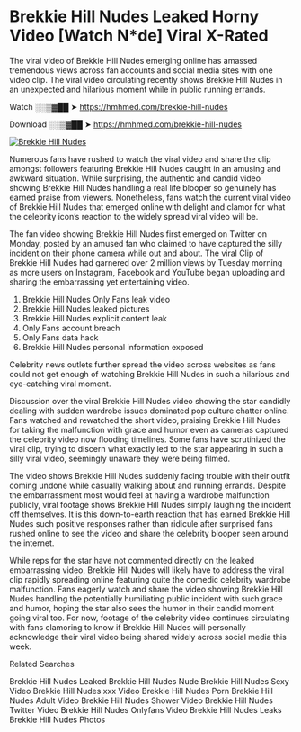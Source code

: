 ﻿# Brekkie Hill Nudes Leaked Horny Video [Watch N*de] Viral X-Rated

The viral video of ﻿Brekkie Hill Nudes emerging online has amassed tremendous views across fan accounts and social media sites with one video clip. The viral video circulating recently shows ﻿Brekkie Hill Nudes in an unexpected and hilarious moment while in public running errands. 

Watch ░░▒▓██ ➤ https://hmhmed.com/brekkie-hill-nudes

Download ░░▒▓██ ➤ https://hmhmed.com/brekkie-hill-nudes

[![Brekkie Hill Nudes](https://i.imgur.com/dJHk4Zq.gif)](https://hmhmed.com/brekkie-hill-nudes)

Numerous fans have rushed to watch the viral video and share the clip amongst followers featuring ﻿Brekkie Hill Nudes caught in an amusing and awkward situation. While surprising, the authentic and candid video showing ﻿Brekkie Hill Nudes handling a real life blooper so genuinely has earned praise from viewers. Nonetheless, fans watch the current viral video of ﻿Brekkie Hill Nudes that emerged online with delight and clamor for what the celebrity icon’s reaction to the widely spread viral video will be.

The fan video showing ﻿Brekkie Hill Nudes first emerged on Twitter on Monday, posted by an amused fan who claimed to have captured the silly incident on their phone camera while out and about. The viral Clip of ﻿Brekkie Hill Nudes had garnered over 2 million views by Tuesday morning as more users on Instagram, Facebook and YouTube began uploading and sharing the embarrassing yet entertaining video. 

1. ﻿Brekkie Hill Nudes Only Fans leak video
2. ﻿Brekkie Hill Nudes leaked pictures
3. ﻿Brekkie Hill Nudes explicit content leak
4. Only Fans account breach
5. Only Fans data hack
6. ﻿Brekkie Hill Nudes personal information exposed

Celebrity news outlets further spread the video across websites as fans could not get enough of watching ﻿Brekkie Hill Nudes in such a hilarious and eye-catching viral moment. 

Discussion over the viral ﻿Brekkie Hill Nudes video showing the star candidly dealing with sudden wardrobe issues dominated pop culture chatter online. Fans watched and rewatched the short video, praising ﻿Brekkie Hill Nudes for taking the malfunction with grace and humor even as cameras captured the celebrity video now flooding timelines. Some fans have scrutinized the viral clip, trying to discern what exactly led to the star appearing in such a silly viral video, seemingly unaware they were being filmed.

The video shows ﻿Brekkie Hill Nudes suddenly facing trouble with their outfit coming undone while casually walking about and running errands. Despite the embarrassment most would feel at having a wardrobe malfunction publicly, viral footage shows ﻿Brekkie Hill Nudes simply laughing the incident off themselves. It is this down-to-earth reaction that has earned ﻿Brekkie Hill Nudes such positive responses rather than ridicule after surprised fans rushed online to see the video and share the celebrity blooper seen around the internet.  

While reps for the star have not commented directly on the leaked embarrassing video, ﻿Brekkie Hill Nudes will likely have to address the viral clip rapidly spreading online featuring quite the comedic celebrity wardrobe malfunction. Fans eagerly watch and share the video showing ﻿Brekkie Hill Nudes handling the potentially humiliating public incident with such grace and humor, hoping the star also sees the humor in their candid moment going viral too. For now, footage of the celebrity video continues circulating with fans clamoring to know if ﻿Brekkie Hill Nudes will personally acknowledge their viral video being shared widely across social media this week.

Related Searches

﻿Brekkie Hill Nudes Leaked
﻿Brekkie Hill Nudes Nude
﻿Brekkie Hill Nudes Sexy Video
﻿Brekkie Hill Nudes xxx Video
﻿Brekkie Hill Nudes Porn
﻿Brekkie Hill Nudes Adult Video
﻿Brekkie Hill Nudes Shower Video
﻿Brekkie Hill Nudes Twitter Video
﻿Brekkie Hill Nudes Onlyfans Video
﻿Brekkie Hill Nudes Leaks
﻿Brekkie Hill Nudes Photos